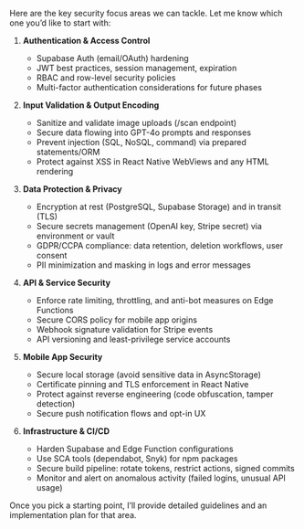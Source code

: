 Here are the key security focus areas we can tackle. Let me know which one you’d like to start with:

1. **Authentication & Access Control**
   - Supabase Auth (email/OAuth) hardening
   - JWT best practices, session management, expiration
   - RBAC and row-level security policies
   - Multi-factor authentication considerations for future phases

2. **Input Validation & Output Encoding**
   - Sanitize and validate image uploads (/scan endpoint)
   - Secure data flowing into GPT-4o prompts and responses
   - Prevent injection (SQL, NoSQL, command) via prepared statements/ORM
   - Protect against XSS in React Native WebViews and any HTML rendering

3. **Data Protection & Privacy**
   - Encryption at rest (PostgreSQL, Supabase Storage) and in transit (TLS)
   - Secure secrets management (OpenAI key, Stripe secret) via environment or vault
   - GDPR/CCPA compliance: data retention, deletion workflows, user consent
   - PII minimization and masking in logs and error messages

4. **API & Service Security**
   - Enforce rate limiting, throttling, and anti-bot measures on Edge Functions
   - Secure CORS policy for mobile app origins
   - Webhook signature validation for Stripe events
   - API versioning and least-privilege service accounts

5. **Mobile App Security**
   - Secure local storage (avoid sensitive data in AsyncStorage)
   - Certificate pinning and TLS enforcement in React Native
   - Protect against reverse engineering (code obfuscation, tamper detection)
   - Secure push notification flows and opt-in UX

6. **Infrastructure & CI/CD**
   - Harden Supabase and Edge Function configurations
   - Use SCA tools (dependabot, Snyk) for npm packages
   - Secure build pipeline: rotate tokens, restrict actions, signed commits
   - Monitor and alert on anomalous activity (failed logins, unusual API usage)

Once you pick a starting point, I’ll provide detailed guidelines and an implementation plan for that area.